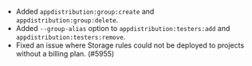 - Added `appdistribution:group:create` and
  `appdistribution:group:delete`.
- Added `--group-alias` option to `appdistribution:testers:add` and
  `appdistribution:testers:remove`.
- Fixed an issue where Storage rules could not be deployed to projects without a billing plan. (#5955)

